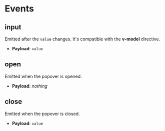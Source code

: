 # Events

## input

Emitted after the `value` changes. It's compatible with the **v-model** directive.

- **Payload**: `value`

## open

Emitted when the popover is opened.

- **Payload**: _nothing_

## close

Emitted when the popover is closed.

- **Payload**: `value`
